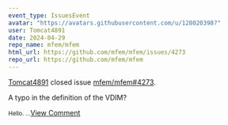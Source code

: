 ```yaml
---
event_type: IssuesEvent
avatar: "https://avatars.githubusercontent.com/u/128020398?"
user: Tomcat4891
date: 2024-04-29
repo_name: mfem/mfem
html_url: https://github.com/mfem/mfem/issues/4273
repo_url: https://github.com/mfem/mfem
---
```


<a href='https://github.com/Tomcat4891' target='_blank'>Tomcat4891</a> closed issue <a href='https://github.com/mfem/mfem/issues/4273' target='_blank'>mfem/mfem#4273</a>.

<p>A typo in the definition of the VDIM?</p><small>Hello....</small><a href='https://github.com/mfem/mfem/issues/4273' target='_blank'>View Comment</a>
